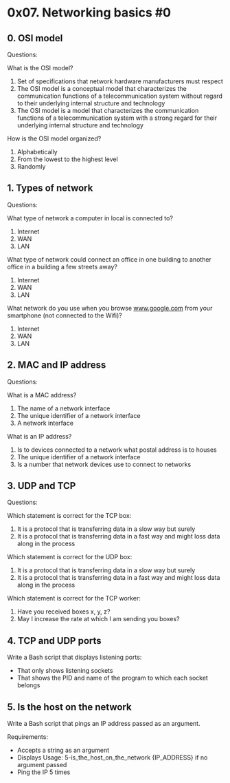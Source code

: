 # 0x07. Networking basics #0

## 0. OSI model
Questions:

What is the OSI model?
1. Set of specifications that network hardware manufacturers must respect
2. The OSI model is a conceptual model that characterizes the communication functions of a telecommunication system without regard to their underlying internal structure and technology
3. The OSI model is a model that characterizes the communication functions of a telecommunication system with a strong regard for their underlying internal structure and technology

How is the OSI model organized?
1. Alphabetically
2. From the lowest to the highest level
3. Randomly


## 1. Types of network
Questions:

What type of network a computer in local is connected to?
1. Internet
2. WAN
3. LAN

What type of network could connect an office in one building to another office in a building a few streets away?
1. Internet
2. WAN
3. LAN

What network do you use when you browse www.google.com from your smartphone (not connected to the Wifi)?
1. Internet
2. WAN
3. LAN

## 2. MAC and IP address
Questions:

What is a MAC address?
1. The name of a network interface
2. The unique identifier of a network interface
3. A network interface

What is an IP address?
1. Is to devices connected to a network what postal address is to houses
2. The unique identifier of a network interface
3. Is a number that network devices use to connect to networks


## 3. UDP and TCP
Questions:

Which statement is correct for the TCP box:
1. It is a protocol that is transferring data in a slow way but surely
2. It is a protocol that is transferring data in a fast way and might loss data along in the process

Which statement is correct for the UDP box:
1. It is a protocol that is transferring data in a slow way but surely
2. It is a protocol that is transferring data in a fast way and might loss data along in the process

Which statement is correct for the TCP worker:
1. Have you received boxes x, y, z?
2. May I increase the rate at which I am sending you boxes?


## 4. TCP and UDP ports
Write a Bash script that displays listening ports:
- That only shows listening sockets
- That shows the PID and name of the program to which each socket belongs


## 5. Is the host on the network
Write a Bash script that pings an IP address passed as an argument.

Requirements:
- Accepts a string as an argument
- Displays Usage: 5-is_the_host_on_the_network {IP_ADDRESS} if no argument passed
- Ping the IP 5 times
